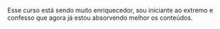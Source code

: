 Esse curso está sendo muito enriquecedor, sou iniciante ao extremo e confesso que agora já estou absorvendo melhor os conteúdos.